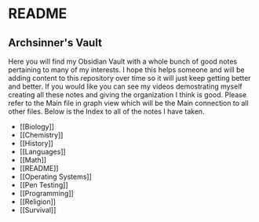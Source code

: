 # README
## Archsinner's Vault
Here you will find my Obsidian Vault with a whole bunch of good notes pertaining
to many of my interests. I hope this helps someone and will be adding content to
this repository over time so it will just keep getting better and better. If you
would like you can see my videos demostrating myself creating all these notes and
giving the organization I think is good. Please refer to the Main file in graph view
which will be the Main connection to all other files. Below is the Index to all of the 
notes I have taken. 

- [[Biology]]
- [[Chemistry]]
- [[History]]
- [[Languages]]
- [[Math]]
- [[README]]
- [[Operating Systems]]
- [[Pen Testing]]
- [[Programming]]
- [[Religion]]
- [[Survival]]

